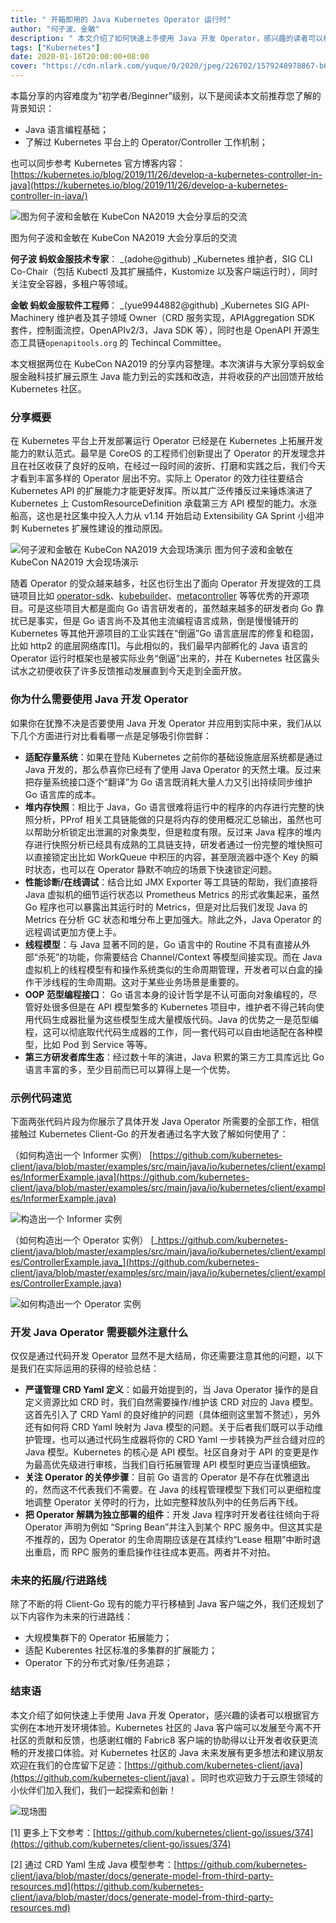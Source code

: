 ```yaml
---
title: " 开箱即用的 Java Kubernetes Operator 运行时"
author: "何子波、金敏"
description: " 本文介绍了如何快速上手使用 Java 开发 Operator，感兴趣的读者可以根据官方实例在本地开发环境体验。"
tags: ["Kubernetes"]
date: 2020-01-16T20:00:00+08:00
cover: "https://cdn.nlark.com/yuque/0/2020/jpeg/226702/1579248978867-b6f341d3-0f1c-40dc-afd2-b076e57d5ec6.jpeg"
---
```


本篇分享的内容难度为“初学者/Beginner”级别，以下是阅读本文前推荐您了解的背景知识：

- Java 语言编程基础；
- 了解过 Kubernetes 平台上的 Operator/Controller 工作机制；

也可以同步参考 Kubernetes 官方博客内容：[https://kubernetes.io/blog/2019/11/26/develop-a-kubernetes-controller-in-java](https://kubernetes.io/blog/2019/11/26/develop-a-kubernetes-controller-in-java/)

![图为何子波和金敏在 KubeCon NA2019 大会分享后的交流](https://cdn.nlark.com/yuque/0/2020/png/226702/1578553929422-b77aa94e-1a8a-4f57-a405-e3be6b9a50e7.png)

图为何子波和金敏在 KubeCon NA2019 大会分享后的交流

**何子波 蚂蚁金服技术专家**：
_(adohe@github) _Kubernetes 维护者，SIG CLI Co-Chair（包括 Kubectl 及其扩展插件，Kustomize 以及客户端运行时），同时关注安全容器，多租户等领域。

**金敏 蚂蚁金服软件工程师**：
_(yue9944882@github) _Kubernetes SIG API-Machinery 维护者及其子领域 Owner（CRD 服务实现，APIAggregation SDK 套件，控制面流控，OpenAPIv2/3，Java SDK 等），同时也是 OpenAPI 开源生态工具链`openapitools.org` 的 Techincal Committee。

本文根据两位在 KubeCon NA2019 的分享内容整理。本次演讲与大家分享蚂蚁金服金融科技扩展云原生 Java 能力到云的实践和改造，并将收获的产出回馈开放给 Kubernetes 社区。

### 分享概要

在 Kubernetes 平台上开发部署运行 Operator 已经是在 Kubernetes 上拓展开发能力的默认范式。最早是 CoreOS 的工程师们创新提出了 Operator 的开发理念并且在社区收获了良好的反响，在经过一段时间的波折、打磨和实践之后，我们今天才看到丰富多样的 Operator 层出不穷。实际上 Operator 的效力往往要结合 Kubernetes API 的扩展能力才能更好发挥。所以其广泛传播反过来锤炼演进了 Kubernetes 上 CustomResourceDefinition 承载第三方 API 模型的能力。水涨船高，这也是社区集中投入人力从 v1.14 开始启动 Extensibility GA Sprint 小组冲刺 Kubernetes 扩展性建设的推动原因。

![何子波和金敏在 KubeCon NA2019 大会现场演示](https://cdn.nlark.com/yuque/0/2020/png/226702/1578554457661-8df4cf61-1d71-4b24-9b6f-421708d1dda7.png)
图为何子波和金敏在 KubeCon NA2019 大会现场演示

随着 Operator 的受众越来越多，社区也衍生出了面向 Operator 开发提效的工具链项目比如 [operator-sdk](https://github.com/operator-framework/operator-sdk)、[kubebuilder](https://github.com/kubernetes-sigs/kubebuilder)、[metacontroller](https://github.com/GoogleCloudPlatform/metacontroller) 等等优秀的开源项目。可是这些项目大都是面向 Go 语言研发者的，虽然越来越多的研发者向 Go 靠扰已是事实，但是 Go 语言尚不及其他主流编程语言成熟，倒是慢慢铺开的 Kubernetes 等其他开源项目的工业实践在“倒逼”Go 语言底层库的修复和稳固，比如 http2 的底层网络库[1]。与此相似的，我们最早内部孵化的 Java 语言的 Operator 运行时框架也是被实际业务“倒逼”出来的，并在 Kubernetes 社区露头试水之初便收获了许多反馈推动发展直到今天走到全面开放。

### 你为什么需要使用 Java 开发 Operator

如果你在犹豫不决是否要使用 Java 开发 Operator 并应用到实际中来，我们从以下几个方面进行对比看看哪一点是足够吸引你尝鲜：

- **适配存量系统**：如果在登陆 Kubernetes 之前你的基础设施底层系统都是通过 Java 开发的，那么恭喜你已经有了使用 Java Operator 的天然土壤。反过来把存量系统接口逐个“翻译”为 Go 语言既消耗大量人力又引出持续同步维护 Go 语言库的成本。
- **堆内存快照**：相比于 Java，Go 语言很难将运行中的程序的内存进行完整的快照分析，PProf 相关工具链能做的只是将内存的使用概况汇总输出，虽然也可以帮助分析锁定出泄漏的对象类型，但是粒度有限。反过来 Java 程序的堆内存进行快照分析已经具有成熟的工具链支持，研发者通过一份完整的堆快照可以直接锁定出比如 WorkQueue 中积压的内容，甚至限流器中逐个 Key 的瞬时状态，也可以在 Operator 静默不响应的场景下快速锁定问题。
- **性能诊断/在线调试**：结合比如 JMX Exporter 等工具链的帮助，我们直接将 Java 虚拟机的细节运行状态以 Prometheus Metrics 的形式收集起来，虽然 Go 程序也可以暴露出其运行时的 Metrics，但是对比后我们发现 Java 的 Metrics 在分析 GC 状态和堆分布上更加强大。除此之外，Java Operator 的远程调试更加方便上手。
- **线程模型**：与 Java 显著不同的是，Go 语言中的 Routine 不具有直接从外部“杀死”的功能，你需要结合 Channel/Context 等模型间接实现。而在 Java 虚拟机上的线程模型有和操作系统类似的生命周期管理，开发者可以白盒的操作干涉线程的生命周期。这对于某些业务场景是重要的。
- **OOP 范型编程接口**： Go 语言本身的设计哲学是不认可面向对象编程的，尽管好处很多但是在 API 模型繁多的 Kubernetes 项目中，维护者不得己转向使用代码生成器批量为这些模型生成大量模版代码。Java 的优势之一是范型编程，这可以彻底取代代码生成器的工作，同一套代码可以自由地适配在各种模型，比如 Pod 到 Service 等等。
- **第三方研发者库生态**：经过数十年的演进，Java 积累的第三方工具库远比 Go 语言丰富的多，至少目前而已可以算得上是一个优势。

### 示例代码速览

下面两张代码片段为你展示了具体开发 Java Operator 所需要的全部工作，相信接触过 Kubernetes Client-Go 的开发者通过名字大致了解如何使用了：

（如何构造出一个 Informer 实例） [https://github.com/kubernetes-client/java/blob/master/examples/src/main/java/io/kubernetes/client/examples/InformerExample.java](https://github.com/kubernetes-client/java/blob/master/examples/src/main/java/io/kubernetes/client/examples/InformerExample.java)

![构造出一个 Informer  实例](https://cdn.nlark.com/yuque/0/2020/png/226702/1578553929435-cd157b5f-2c4d-4029-9a52-49ee4ca108c1.png)

（如何构造出一个 Operator 实例） [_https://github.com/kubernetes-client/java/blob/master/examples/src/main/java/io/kubernetes/client/examples/ControllerExample.java_](https://github.com/kubernetes-client/java/blob/master/examples/src/main/java/io/kubernetes/client/examples/ControllerExample.java)

![如何构造出一个 Operator 实例](https://cdn.nlark.com/yuque/0/2020/png/226702/1578553929451-9eae04df-faaa-40e7-b9d6-4cf7a8162acf.png)

### 开发 Java Operator 需要额外注意什么

仅仅是通过代码开发 Operator 显然不是大结局，你还需要注意其他的问题，以下是我们在实际运用的获得的经验总结：

- **严谨管理 CRD Yaml 定义**：如最开始提到的，当 Java Operator 操作的是自定义资源比如 CRD 时，我们自然需要操作/维护该 CRD 对应的 Java 模型。这首先引入了 CRD Yaml 的良好维护的问题（具体细则这里暂不赘述），另外还有如何将 CRD Yaml 映射为 Java 模型的问题。关于后者我们既可以手动维护管理，也可以通过代码生成器将你的 CRD Yaml 一步转换为严丝合缝对应的 Java 模型。Kubernetes 的核心是 API 模型。社区自身对于 API 的变更是作为最高优先级进行审核，当我们自行拓展管理 API 模型时更应当谨慎细致。
- **关注 Operator 的关停步骤**：目前 Go 语言的 Operator 是不存在优雅退出的，然而这不代表我们不需要。在 Java 的线程管理模型下我们可以更细粒度地调整 Operator 关停时的行为，比如完整释放队列中的任务后再下线。
- **把 Operator 解耦为独立部署的组件**：开发 Java 程序时开发者往往倾向于将 Operator 声明为例如 “Spring Bean”并注入到某个 RPC 服务中。但这其实是不推荐的，因为 Operator 的生命周期应该是在其续约“Lease 租期”中断时退出重启，而 RPC 服务的重启操作往往成本更高。两者并不对拍。

### 未来的拓展/行进路线

除了不断的将 Client-Go 现有的能力平行移植到 Java 客户端之外，我们还规划了以下内容作为未来的行进路线：

- 大规模集群下的 Operator 拓展能力；
- 适配 Kuberentes 社区标准的多集群的扩展能力；
- Operator 下的分布式对象/任务追踪；

### 结束语

本文介绍了如何快速上手使用 Java 开发 Operator，感兴趣的读者可以根据官方实例在本地开发环境体验。Kubernetes 社区的 Java 客户端可以发展至今离不开社区的贡献和反馈，也感谢红帽的 Fabric8 客户端的协助得以让开发者收获更流畅的开发接口体验。对 Kubernetes 社区的 Java 未来发展有更多想法和建议朋友欢迎在我们的仓库留下足迹：[https://github.com/kubernetes-client/java](https://github.com/kubernetes-client/java) 。同时也欢迎致力于云原生领域的小伙伴们加入我们，我们一起探索和创新！

![现场图](https://cdn.nlark.com/yuque/0/2020/png/226702/1578553929450-5042a25c-9f6c-4b62-a667-6906da0f5195.png)

[1] 更多上下文参考：[https://github.com/kubernetes/client-go/issues/374](https://github.com/kubernetes/client-go/issues/374)

[2] 通过 CRD Yaml 生成 Java 模型参考：[https://github.com/kubernetes-client/java/blob/master/docs/generate-model-from-third-party-resources.md](https://github.com/kubernetes-client/java/blob/master/docs/generate-model-from-third-party-resources.md)
